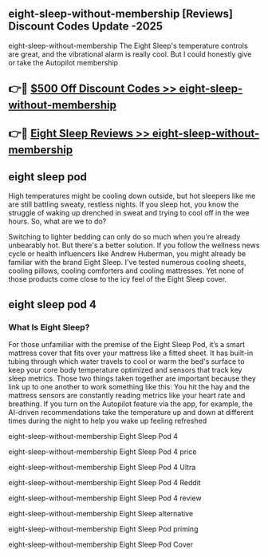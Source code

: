 ## eight-sleep-without-membership [Reviews​] Discount Codes Update -2025

eight-sleep-without-membership The Eight Sleep's temperature controls are great, and the vibrational alarm is really cool. But I could honestly give or take the Autopilot membership

## 👉🔴 [$500 Off Discount Codes >> eight-sleep-without-membership](http://download.freeplayer.one?title=eight-sleep-without-membership&ref=18-ES)

## 👉🔴 [Eight Sleep Reviews >> eight-sleep-without-membership](http://download.freeplayer.one?title=eight-sleep-without-membership&ref=18-ES)

## eight sleep pod

High temperatures might be cooling down outside, but hot sleepers like me are still battling sweaty, restless nights. If you sleep hot, you know the struggle of waking up drenched in sweat and trying to cool off in the wee hours. So, what are we to do?

Switching to lighter bedding can only do so much when you're already unbearably hot. But there's a better solution. If you follow the wellness news cycle or health influencers like Andrew Huberman, you might already be familiar with the brand Eight Sleep. I've tested numerous cooling sheets, cooling pillows, cooling comforters and cooling mattresses. Yet none of those products come close to the icy feel of the Eight Sleep cover.

## eight sleep pod 4

### What Is Eight Sleep?

For those unfamiliar with the premise of the Eight Sleep Pod, it’s a smart mattress cover that fits over your mattress like a fitted sheet. It has built-in tubing through which water travels to cool or warm the bed's surface to keep your core body temperature optimized and sensors that track key sleep metrics. Those two things taken together are important because they link up to one another to work something like this: You hit the hay and the mattress sensors are constantly reading metrics like your heart rate and breathing. If you turn on the Autopilot feature via the app, for example, the AI-driven recommendations take the temperature up and down at different times during the night to help you wake up feeling refreshed

eight-sleep-without-membership Eight Sleep Pod 4

eight-sleep-without-membership Eight Sleep Pod 4 price

eight-sleep-without-membership Eight Sleep Pod 4 Ultra

eight-sleep-without-membership Eight Sleep Pod 4 Reddit

eight-sleep-without-membership Eight Sleep Pod 4 review

eight-sleep-without-membership Eight Sleep alternative

eight-sleep-without-membership Eight Sleep Pod priming

eight-sleep-without-membership Eight Sleep Pod Cover
